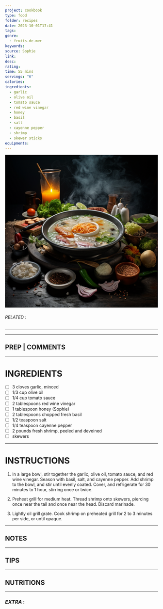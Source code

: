 ```yaml
---
project: cookbook
type: food
folder: recipes
date: 2023-10-01T17:41
tags: 
genre:
  - fruits-de-mer
keywords: 
source: Sophie
link: 
desc: 
rating: 
time: 55 mins
servings: "6"
calories: 
ingredients:
  - garlic
  - olive oil
  - tomato sauce
  - red wine vinegar
  - honey
  - basil
  - salt
  - cayenne pepper
  - shrimp
  - skewer sticks
equipments:
---
```


![IMAGE](_default.png)

###### *RELATED* : 
---


---
## PREP | COMMENTS



---
# INGREDIENTS

- [ ] 3 cloves garlic, minced
- [ ] 1/3 cup olive oil
- [ ] 1/4 cup tomato sauce
- [ ] 2 tablespoons red wine vinegar
- [ ] 1 tablespoon honey (Sophie)
- [ ] 2 tablespoons chopped fresh basil
- [ ] 1/2 teaspoon salt
- [ ] 1/4 teaspoon cayenne pepper
- [ ] 2 pounds fresh shrimp, peeled and deveined
- [ ] skewers

---
# INSTRUCTIONS

1. In a large bowl, stir together the garlic, olive oil, tomato sauce, and red wine vinegar. Season with basil, salt, and cayenne pepper. Add shrimp to the bowl, and stir until evenly coated. Cover, and refrigerate for 30 minutes to 1 hour, stirring once or twice.
    
2. Preheat grill for medium heat. Thread shrimp onto skewers, piercing once near the tail and once near the head. Discard marinade.
    
3. Lightly oil grill grate. Cook shrimp on preheated grill for 2 to 3 minutes per side, or until opaque.

---
## NOTES



---
## TIPS



---
## NUTRITIONS



---
### *EXTRA* :



